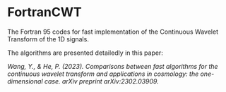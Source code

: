 # FortranCWT
The Fortran 95 codes for fast implementation of the Continuous Wavelet Transform of the 1D signals.

The algorithms are presented detailedly in this paper:

*Wang, Y., & He, P. (2023). Comparisons between fast algorithms for the continuous wavelet transform and applications in cosmology: the one-dimensional case. arXiv preprint arXiv:2302.03909.*

